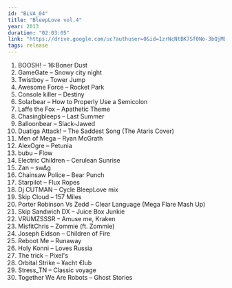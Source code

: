 ```yaml
---
id: "BLVA_04"
title: "BleepLove vol.4"
year: 2013
duration: "02:03:05"
link: "https://drive.google.com/uc?authuser=0&id=1zrNcNtBK7Sf0No-3bQjMDxqhEKPJucwi&export=download"
tags: release
---
```


01. BOOSH! – 16:Boner Dust
02. GameGate – Snowy city night
03. Twistboy – Tower Jump
04. Awesome Force – Rocket Park
05. Console killer – Destiny
06. Solarbear – How to Properly Use a Semicolon
07. Laffe the Fox – Apathetic Theme
08. Chasingbleeps – Last Summer
09. Balloonbear – Slack-Jawed
10. Duatiga Attack! – The Saddest Song (The Ataris Cover)
11. Men of Mega – Ryan McGrath
12. AlexOgre – Petunia
13. bubu – Flow
14. Electric Children – Cerulean Sunrise
15. Zan – sw∆g
16. Chainsaw Police – Bear Punch
17. Starpilot – Flux Ropes
18. Dj CUTMAN – Cycle BleepLove mix
19. Skip Cloud – 157 Miles
20. Porter Robinson Vs Zedd – Clear Language (Mega Flare Mash Up)
21. Skip Sandwich DX – Juice Box Junkie
22. VRUMZSSSR – Amuse me, Kraken
23. MisfitChris – Zommie (ft. Zommie)
24. Joseph Eidson – Children of Fire
25. Reboot Me – Runaway
26. Holy Konni – Loves Russia
27. The trick – Pixel's
28. Orbital Strike – ¥acht €lub
29. Stress_TN – Classic voyage
30. Together We Are Robots – Ghost Stories
